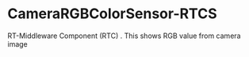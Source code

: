 CameraRGBColorSensor-RTCS
=========================

RT-Middleware Component (RTC) . This shows RGB value from camera image
